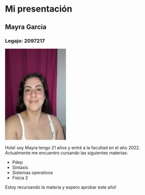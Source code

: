 # Mi presentación

## Mayra Garcia

### Legajo: 2097217

<img src="foto mia.jpg" alt="Mi foto" width="200" height="300" />

Hola! soy Mayra tengo 21 años y entré a la facultad en el año 2022. Actualmente me encuentro cursando las siguientes materias:

- Pdep
- Sintaxis
- Sistemas operativos
- Fisica 2

Estoy recursando la materia y espero aprobar este año!

